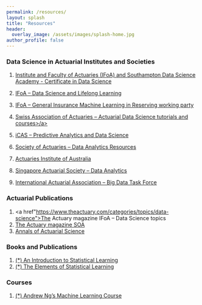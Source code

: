```yaml
---
permalink: /resources/
layout: splash
title: "Resources"
header:
  overlay_image: /assets/images/splash-home.jpg
author_profile: false
---
```


### Data Science in Actuarial Institutes and Societies

1. <a href="https://www.actuaries.org.uk/learn-and-develop/lifelong-learning/certificate-data-science">Institute and Faculty of Actuaries (IFoA) and Southampton Data Science Academy - Certificate in Data Science</a>


2.	<a href=" https://www.actuaries.org.uk/learn-and-develop/lifelong-learning/data-science">IFoA – Data Science and Lifelong Learning</a>


3.	<a href="https://institute-and-faculty-of-actuaries.github.io/mlr-blog/">IFoA – General Insurance Machine Learning in Reserving working party</a>


4.	<a href="https://www.actuarialdatascience.org/ADS-Tutorials/">Swiss Association of Actuaries – Actuarial Data Science tutorials and courses>/a>


5.	<a href="https://thecasinstitute.org/professional-education/predictive-analytics/">iCAS – Predictive Analytics and Data Science</a>


6.	<a href="https://www.soa.org/sections/technology/technology-data-analytics-resources/">Society of Actuaries – Data Analytics Resources</a>


7.	<a href="https://www.actuaries.asn.au/microsites/actuaries-in-data-analytics/knowledge"> Actuaries Institute of Australia </a>


8.	<a href="https://www.actuaries.org.sg/big_data"> Singapore Actuarial Society – Data Analytics</a>


9.	<a href="https://www.actuaries.org/IAA/IAA/Task_Force/Big_Data_Task_Force.aspx?WebsiteKey=ff59269c-4928-4369-a169-03e74a6bd8ca&CommitteeTabs=3#CommitteeTabs">International Actuarial Association – Big Data Task Force</a>

### Actuarial Publications
1. <a href"https://www.theactuary.com/categories/topics/data-science">The Actuary magazine IFoA – Data Science topics</a>
2. <a href="https://theactuarymagazine.org/category/innovation-technology/">The Actuary magazine SOA</a>
3. <a href="https://www.cambridge.org/core/journals/annals-of-actuarial-science">Annals of Actuarial Science</a>

### Books and Publications
1. <a href="http://faculty.marshall.usc.edu/gareth-james/">(*) An Introduction to Statistical Learning</a>
2. <a href="https://web.stanford.edu/~hastie/ElemStatLearn//">(*) The Elements of Statistical Learning</a>

### Courses
1. <a href="https://www.coursera.org/learn/machine-learning">(*) Andrew Ng’s Machine Learning Course</a>

